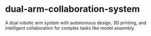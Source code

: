 # dual-arm-collaboration-system
A dual robotic arm system with autonomous design, 3D printing, and intelligent collaboration for complex tasks like model assembly.
